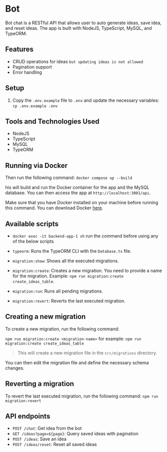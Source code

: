 # Bot

Bot chat is a RESTful API that allows user to auto generate ideas, save idea, and reset ideas. The app is built with NodeJS, TypeScript, MySQL, and TypeORM.

## Features

- CRUD operations for ideas `but updating ideas is not allowed`
- Pagination support
- Error handling



## Setup
1. Copy the `.env.example` file to `.env` and update the necessary variables: `cp .env.example .env`

## Tools and Technologies Used
- NodeJS
- TypeScript
- MySQL
- TypeORM

## Running via Docker
Then run the following command:
`docker compose up --build`

his will build and run the Docker container for the app and the MySQL database. You can then access the app at `http://localhost:3001/api`.

Make sure that you have Docker installed on your machine before running this command. You can download Docker [here](https://www.docker.com/get-started).


## Available scripts
- `docker exec -it backend-app-1 sh` run the command before using any of the below scripts

- `typeorm`: Runs the TypeORM CLI with the `Database.ts` file.
- `migration:show`: Shows all the executed migrations.
- `migration:create`: Creates a new migration. You need to provide a name for the migration. Example: `npm run migration:create create_ideas_table`.
- `migration:run`: Runs all pending migrations.
- `migration:revert`: Reverts the last executed migration.

## Creating a new migration
To create a new migration, run the following command:

`npm run migration:create <migration-name>` for example: `npm run migration:create create_ideas_table`

> This will create a new migration file in the `src/migrations` directory.

You can then edit the migration file and define the necessary schema changes.

## Reverting a migration

To revert the last executed migration, run the following command: `npm run migration:revert`

## API endpoints

- `POST /chat`: Get idea from the bot
- `GET /ideas?page=${page}`: Query saved ideas with pagination
- `POST /ideas`: Save an idea
- `POST /ideas/reset`: Reset all saved ideas